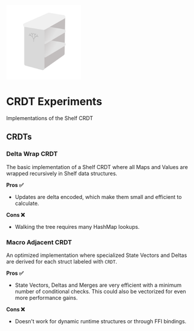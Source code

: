 <img src="./assets//ShelfAware.png"
     alt="ShelfAware Logo"
     width="200" />

# CRDT Experiments

Implementations of the Shelf CRDT

## CRDTs

### Delta Wrap CRDT

The basic implementation of a Shelf CRDT where all Maps and Values are wrapped recursively in Shelf data structures.

**Pros ✅**

- Updates are delta encoded, which make them small and efficient to calculate.

**Cons ❌**

- Walking the tree requires many HashMap lookups.

### Macro Adjacent CRDT

An optimized implementation where specialized State Vectors and Deltas are derived for each struct labeled with `CRDT`.

**Pros ✅**

- State Vectors, Deltas and Merges are very efficient with a minimum number of conditional checks. This could also be vectorized for even more performance gains.

**Cons ❌**

- Doesn't work for dynamic runtime structures or through FFI bindings.
